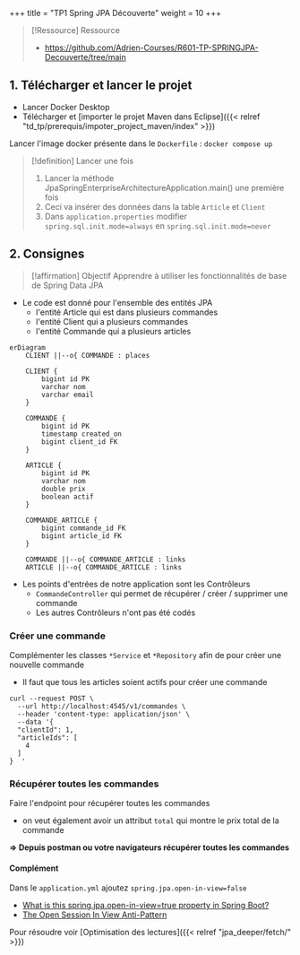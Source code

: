 +++
title = "TP1 Spring JPA Découverte"
weight = 10
+++

> [!Ressource] Ressource
> - https://github.com/Adrien-Courses/R601-TP-SPRINGJPA-Decouverte/tree/main

## 1. Télécharger et lancer le projet
- Lancer Docker Desktop
- Télécharger et [importer le projet Maven dans Eclipse]({{< relref "td_tp/prerequis/impoter_project_maven/index" >}})

Lancer l'image docker présente dans le `Dockerfile` : `docker compose up`

> [!definition] Lancer une fois 
> 1. Lancer la méthode JpaSpringEnterpriseArchitectureApplication.main() une première fois
> 2. Ceci va insérer des données dans la table `Article` et `Client`
> 3. Dans `application.properties` modifier `spring.sql.init.mode=always` en `spring.sql.init.mode=never`

## 2. Consignes
> [!affirmation] Objectif
> Apprendre à utiliser les fonctionnalités de base de Spring Data JPA

- Le code est donné pour l'ensemble des entités JPA
  - l'entité Article qui est dans plusieurs commandes
  - l'entité Client qui a plusieurs commandes
  - l'entité Commande qui a plusieurs articles
  
```mermaid
erDiagram
    CLIENT ||--o{ COMMANDE : places

    CLIENT {
        bigint id PK
        varchar nom
        varchar email
    }

    COMMANDE {
        bigint id PK
        timestamp created_on
        bigint client_id FK
    }

    ARTICLE {
        bigint id PK
        varchar nom
        double prix
        boolean actif
    }

    COMMANDE_ARTICLE {
        bigint commande_id FK
        bigint article_id FK
    }

    COMMANDE ||--o{ COMMANDE_ARTICLE : links
    ARTICLE ||--o{ COMMANDE_ARTICLE : links

```

- Les points d'entrées de notre application sont les Contrôleurs
  - `CommandeController` qui permet de récupérer / créer / supprimer une commande
  - Les autres Contrôleurs n'ont pas été codés

### Créer une commande
Complémenter les classes `*Service` et `*Repository` afin de pour créer une nouvelle commande
- Il faut que tous les articles soient actifs pour créer une commande

```
curl --request POST \
  --url http://localhost:4545/v1/commandes \
  --header 'content-type: application/json' \
  --data '{
  "clientId": 1,
  "articleIds": [
    4
  ]
}  '
```


### Récupérer toutes les commandes
Faire l'endpoint pour récupérer toutes les commandes
- on veut également avoir un attribut `total` qui montre le prix total de la commande

**=> Depuis postman ou votre navigateurs récupérer toutes les commandes**

#### Complément
Dans le `application.yml` ajoutez `spring.jpa.open-in-view=false`
- [What is this spring.jpa.open-in-view=true property in Spring Boot?](https://stackoverflow.com/questions/30549489/what-is-this-spring-jpa-open-in-view-true-property-in-spring-boot)
- [The Open Session In View Anti-Pattern](https://vladmihalcea.com/the-open-session-in-view-anti-pattern/)

Pour résoudre voir [Optimisation des lectures]({{< relref "jpa_deeper/fetch/" >}})
<!--
Si dans le controlleur en désactivement le open-in-view

    @GetMapping
    public ResponseEntity<List<Commande>> getAllCommandes() {
    	List<Commande> commandes = commandeService.getAllCommandes();
    	return ResponseEntity.ok(commandes);
    }

bhè ca ne peut pas fonctionner car article et client ne sont pas laod lazy
-> il faudrait dans getallcommandes service puis repository soit entity graph soit join soir hibernate.initialize (cf jpa_deeper/fetch/)


@Query("SELECT DISTINCT c FROM Commande c "
    + "LEFT JOIN FETCH c.client "
    + "LEFT JOIN FETCH c.articles")
List<Commande> findAllWithClientAndArticles();

/!\ Qu'on retourne une commande ou un dto on aura l'erreur car dans le toResponseModel on va chercher le client

CONTROLLER
public List<Commande> getAllCommandesLazy() {
    List<Commande> commandes = commandeRepository.findAll();
    return commandes;
}

public List<Commande> getAllCommandes() {
    List<Commande> commandes = commandeRepository.findAllWithClientAndArticles();
    return commandes;
}

private List<CommandeResponseModel> toResponseModel(List<Commande> commandes) {
    List<CommandeResponseModel> commandeResponseModels = new ArrayList<CommandeResponseModel>();
    for(Commande commande : commandes) {
        CommandeResponseModel commandeResponseModel = new CommandeResponseModel(commande);
        commandeResponseModels.add(commandeResponseModel);

    }
    return commandeResponseModels;
}



SERVICE
public List<Commande> getAllCommandesLazy() {
    List<Commande> commandes = commandeRepository.findAll();
    return commandes;
}

public List<Commande> getAllCommandes() {
    List<Commande> commandes = commandeRepository.findAllWithClientAndArticles();
    return commandes;
}

-->